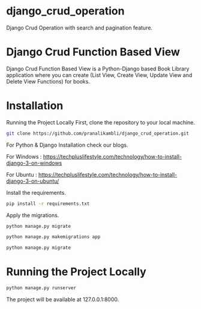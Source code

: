 # django_crud_operation
Django Crud Operation with search and pagination feature.

# Django Crud Function Based View
Django Crud Function Based View is a Python-Django based Book Library application where you can create (List View, Create View, Update View and Delete View Functions) for books.

# Installation

Running the Project Locally First, clone the repository to your local machine.
```bash
git clone https://github.com/pranalikambli/django_crud_operation.git
```

For Python & Django Installation check our blogs.

For Windows : https://techpluslifestyle.com/technology/how-to-install-django-3-on-windows

For Ubuntu :  https://techpluslifestyle.com/technology/how-to-install-django-3-on-ubuntu/

Install the requirements.
```bash
pip install -r requirements.txt
```

Apply the migrations.
```bash
python manage.py migrate 
```
```bash
python manage.py makemigrations app
```
```bash
python manage.py migrate
```
# Running the Project Locally
```bash
python manage.py runserver 
```
The project will be available at 127.0.0.1:8000.

